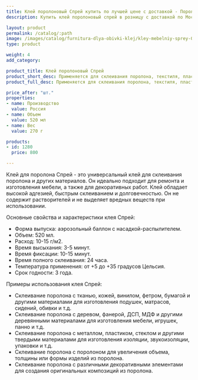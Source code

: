 ```yaml
---
title: Клей поролоновый Спрей купить по лучшей цене с доставкой - Поролоныч
description: Купить клей поролоновый спрей в розницу с доставкой по Москве в интернет-магазине Поролоныча.

layout: product
permalink: /catalog/:path
image: /images/catalog/furnitura-dlya-obivki-klej/kley-mebelniy-sprey-01_1600w.jpg
type: product

weight: 4
add_category: 

product_title: Клей поролоновый Спрей
product_short_desc: Применяется для склеивания поролона, текстиля, пластика как между собой так и к деревянным и металлическим конструкциям.
product_full_desc: Применяется для склеивания поролона, текстиля, пластика как между собой так и к деревянным и металлическим конструкциям.

price_after: "шт."
properties:
- name: Производство
  value: Россия
- name: Объем
  value: 520 мл
- name: Вес
  value: 270 г

products:
- id: 1280
  price: 800

---
```

Клей для поролона Спрей - это универсальный клей для склеивания поролона и других материалов. Он идеально подходит для ремонта и изготовления мебели, а также для декоративных работ. Клей обладает высокой адгезией, быстрым склеиванием и долговечностью. Он не содержит растворителей и не выделяет вредных веществ при использовании.

Основные свойства и характеристики клея Спрей:

- Форма выпуска: аэрозольный баллон с насадкой-распылителем.
- Объем: 520 мл.
- Расход: 10-15 г/м2.
- Время высыхания: 3-5 минут.
- Время фиксации: 10-15 минут.
- Время полного склеивания: 24 часа.
- Температура применения: от +5 до +35 градусов Цельсия.
- Срок годности: 3 года.

Примеры использования клея Спрей:

- Склеивание поролона с тканью, кожей, винилом, фетром, бумагой и другими материалами для изготовления подушек, матрасов, сидений, обивки и т.д.
- Склеивание поролона с деревом, фанерой, ДСП, МДФ и другими деревянными материалами для изготовления мебели, игрушек, панно и т.д.
- Склеивание поролона с металлом, пластиком, стеклом и другими твердыми материалами для изготовления изоляции, звукоизоляции, упаковки и т.д.
- Склеивание поролона с поролоном для увеличения объема, толщины или формы изделий из поролона.
- Склеивание поролона с различными декоративными элементами для создания оригинальных композиций из поролона.